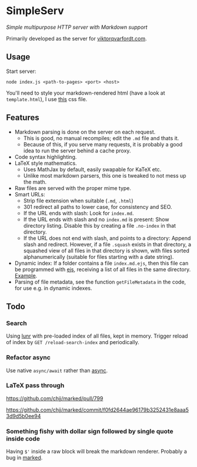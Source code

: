# SimpleServ

*Simple multipurpose HTTP server with Markdown support*

Primarily developed as the server for [viktorqvarfordt.com](http://viktorqvarfordt.com).


## Usage

Start server:

```
node index.js <path-to-pages> <port> <host>
```

You'll need to style your markdown-rendered html (have a look at `template.html`), I use [this](http://viktorqvarfordt.com/assets/styles-md.css) css file.


## Features

- Markdown parsing is done on the server on each request.
  - This is good, no manual recompiles; edit the `.md` file and thats it.
  - Because of this, if you serve many requests, it is probably a good idea to run the server behind a cache proxy.
- Code syntax highlighting.
- LaTeX style mathematics.
  - Uses MathJax by default, easily swapable for KaTeX etc.
  - Unlike most markdown parsers, this one is tweaked to not mess up the math.
- Raw files are served with the proper mime type.
- Smart URLs:
  - Strip file extension when suitable (`.md`, `.html`)
  - 301 redirect all paths to lower case, for consistency and SEO.
  - If the URL ends with slash: Look for `index.md`.
  - If the URL ends with slash and no `index.md` is present: Show directory listing. Disable this by creating a file `.no-index` in that directory.
  - If the URL does not end with slash, and points to a directory: Append slash and redirect. However, if a file `.squash` exists in that directory, a squashed view of all files in that directory is shown, with files sorted alphanumerically (suitable for files starting with a date string).
- Dynamic index: If a folder contains a file `index.md.ejs`, then this file can be programmed with [ejs](https://github.com/mde/ejs), receiving a list of all files in the same directory. [Example](http://viktorqvarfordt.com/blog/index.md.ejs).
- Parsing of file metadata, see the function `getFileMetadata` in the code, for use e.g. in dynamic indexes.


## Todo

### Search

Using [lunr](https://lunrjs.com/) with pre-loaded index of all files, kept in memory. Trigger reload of index by `GET /reload-search-index` and periodically.


### Refactor async

Use native `async/await` rather than [async](https://github.com/caolan/async/).


### LaTeX pass through

https://github.com/chjj/marked/pull/799

https://github.com/chjj/marked/commit/f0fd2644ae96179b3252431e8aaa53d9d5b0ee94


### Something fishy with dollar sign followed by single quote inside code

Having `$'` inside a raw block will break the markdown renderer. Probably a bug in [marked](https://github.com/chjj/marked).

